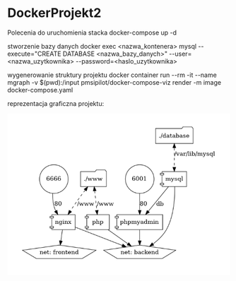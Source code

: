 # DockerProjekt2

Polecenia do uruchomienia stacka docker-compose up -d

stworzenie bazy danych docker exec <nazwa_kontenera> mysql --execute="CREATE DATABASE <nazwa_bazy_danych>" --user=<nazwa_uzytkownika> --password=<haslo_uzytkownika>

wygenerowanie struktury projektu docker container run --rm -it --name mgraph -v $(pwd):/input pmsipilot/docker-compose-viz render -m image docker-compose.yaml

reprezentacja graficzna projektu:



![obraz](./docker-compose.png)

